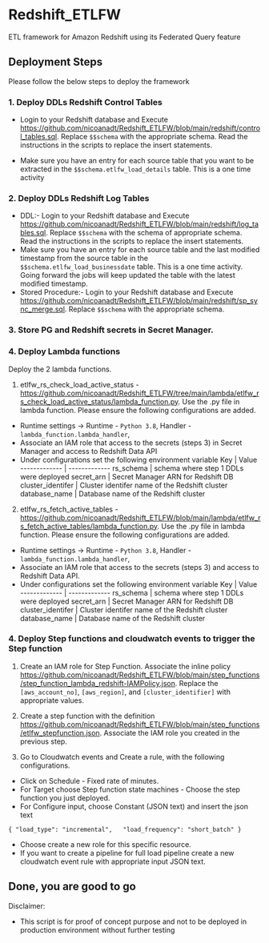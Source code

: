 # Redshift_ETLFW
ETL framework for Amazon Redshift using its Federated Query feature

## Deployment Steps
Please follow the below steps to deploy the framework

### 1. Deploy DDLs Redshift Control Tables
* Login to your Redshift database and Execute https://github.com/nicoanadt/Redshift_ETLFW/blob/main/redshift/control_tables.sql.
Replace `$$schema` with the appropriate schema.
Read the instructions in the scripts to replace the insert statements.

* Make sure you have an entry for each source table that you want to be extracted in the `$$schema.etlfw_load_details` table. This is a one time activity

### 2. Deploy DDLs Redshift Log Tables
* DDL:- Login to your Redshift database and Execute https://github.com/nicoanadt/Redshift_ETLFW/blob/main/redshift/log_tables.sql. Replace `$$schema` with the schema of appropriate schema. Read the instructions in the scripts to replace the insert statements.
* Make sure you have an entry for each source table and the last modified timestamp from the source table in the `$$schema.etlfw_load_businessdate` table. This is a one time activity. Going forward the jobs will keep updated the table with the latest modified timestamp.
* Stored Procedure:- Login to your Redshift database and Execute https://github.com/nicoanadt/Redshift_ETLFW/blob/main/redshift/sp_sync_merge.sql. Replace `$$schema` with the appropriate schema.

### 3. Store PG and Redshift secrets in Secret Manager.

### 4. Deploy Lambda functions
Deploy the 2 lambda functions.

1. etlfw_rs_check_load_active_status - https://github.com/nicoanadt/Redshift_ETLFW/tree/main/lambda/etlfw_rs_check_load_active_status/lambda_function.py. Use the .py file in lambda function. Please ensure the following configurations are added.

* Runtime settings -> Runtime - `Python 3.8`, Handler - `lambda_function.lambda_handler`, 
* Associate an IAM role that access to the secrets (steps 3) in Secret Manager and access to Redshift Data API
* Under configurations set the following environment variable
            Key | Value
  ------------- | -------------
     rs_schema  | schema where step 1 DDLs were deployed
   secret_arn  | Secret Manager ARN for Redshift DB
   cluster_identifer | Cluster identifer name of the Redshift cluster
   database_name | Database name of the Redshift cluster

2. etlfw_rs_fetch_active_tables - https://github.com/nicoanadt/Redshift_ETLFW/blob/main/lambda/etlfw_rs_fetch_active_tables/lambda_function.py. Use the .py file in lambda function. Please ensure the following configurations are added.

* Runtime settings -> Runtime - `Python 3.8`, Handler - `lambda_function.lambda_handler`, 
* Associate an IAM role that access to the secrets (steps 3) and access to Redshift Data API.
* Under configurations set the following environment variable
            Key | Value
  ------------- | -------------
     rs_schema  | schema where step 1 DDLs were deployed
   secret_arn  | Secret Manager ARN for Redshift DB
   cluster_identifer | Cluster identifer name of the Redshift cluster
   database_name | Database name of the Redshift cluster


### 4. Deploy Step functions and cloudwatch events to trigger the Step function
1. Create an IAM role for Step Function. Associate the inline policy https://github.com/nicoanadt/Redshift_ETLFW/blob/main/step_functions/step_function_lambda_redshift-IAMPolicy.json. Replace the `[aws_account_no]`, `[aws_region]`, and `[cluster_identifier]` with appropriate values.

2. Create a step function with the definition https://github.com/nicoanadt/Redshift_ETLFW/blob/main/step_functions/etlfw_stepfunction.json. Associate the IAM role you created in the previous step.

3. Go to Cloudwatch events and Create a rule, with the following configurations.
* Click on Schedule - Fixed rate of <put appropriate intervals> minutes.
* For Target choose Step function state machines - Choose the step function you just deployed.
* For Configure input, choose Constant (JSON text) and insert the json text 
```
{ "load_type": "incremental",   "load_frequency": "short_batch" }
```
* Choose create a new role for this specific resource.
* If you want to create a pipeline for full load pipeline create a new cloudwatch event rule with appropriate input JSON text.

            
  
## Done, you are good to go
  
Disclaimer:
- This script is for proof of concept purpose and not to be deployed in production environment without further testing

